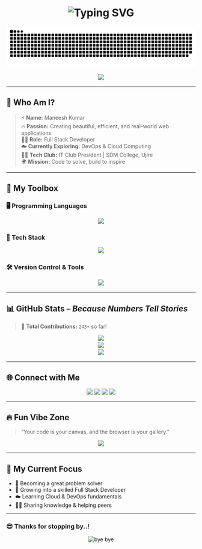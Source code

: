<!-- Profile Header with 3D Vibe -->
<h1 align="center">
  <img src="https://readme-typing-svg.herokuapp.com?font=Fira+Code&size=28&duration=3000&pause=1000&color=00F7FF&center=true&vCenter=true&width=700&lines=Hey+there!+I'm+Maneesh+Kumar;Creative+Full+Stack+Developer;Building+Web+Experiences;Let’s+code+with+passion+🚀" alt="Typing SVG" />
</h1>

<p align="center">
  <img src="https://github.com/Platane/snk/raw/output/github-contribution-grid-snake.svg" alt="Snake animation" />
</p>

<p align="center">
  <img src="https://i.pinimg.com/originals/06/fb/5c/06fb5c6f6b1e4c2c5a44434b18d9c17b.gif" width="250" />
</p>

---

## 🔮 Who Am I?

> ⚡️ **Name:** Maneesh Kumar  
> 🔥 **Passion:** Creating beautiful, efficient, and real-world web applications  
> 🧑‍💻 **Role:** Full Stack Developer  
> ☁️ **Currently Exploring:** DevOps & Cloud Computing  
> 🧑‍🏫 **Tech Club:** IT Club President | SDM College, Ujire  
> 🌍 **Mission:** Code to solve, build to inspire

---

## 🧠 My Toolbox

### 🖥️ Programming Languages
<div align="center">
  <img src="https://skillicons.dev/icons?i=java,javascript,typescript,cs&theme=light" />
</div>

### 🧩 Tech Stack
<div align="center">
  <img src="https://skillicons.dev/icons?i=react,nextjs,nodejs,express,spring,mongodb,mysql&theme=light" />
</div>

### 🛠️ Version Control & Tools
<div align="center">
  <img src="https://skillicons.dev/icons?i=git,github,figma&theme=light" />
</div>

---

## 📊 GitHub Stats – *Because Numbers Tell Stories*

> 🧮 **Total Contributions:** `243+` so far!

<div align="center">
  <img src="https://github-readme-stats.vercel.app/api?username=maneeshkumarr&show_icons=true&theme=tokyonight&hide_title=false&hide_border=true&include_all_commits=true&count_private=true" />
  <br/>
  <img src="https://github-readme-streak-stats.herokuapp.com?user=maneeshkumarr&theme=tokyonight&hide_border=true" />
  <br/>
  <img src="https://github-readme-stats.vercel.app/api/top-langs/?username=maneeshkumarr&layout=compact&theme=tokyonight&hide_border=true" />
</div>

---

## 🌐 Connect with Me

<p align="center">
  <a href="https://twitter.com/manish_kumar28"><img src="https://img.shields.io/badge/Twitter-1DA1F2?style=for-the-badge&logo=twitter&logoColor=white"/></a>
  <a href="https://linkedin.com/in/maneesh-kumar"><img src="https://img.shields.io/badge/LinkedIn-blue?style=for-the-badge&logo=linkedin&logoColor=white"/></a>
  <a href="https://instagram.com/manish_vokkaliga"><img src="https://img.shields.io/badge/Instagram-D6336C?style=for-the-badge&logo=instagram&logoColor=white"/></a>
  <a href="https://leetcode.com/maneeshkumar28/"><img src="https://img.shields.io/badge/LeetCode-FFA116?style=for-the-badge&logo=leetcode&logoColor=white"/></a>
</p>

---

## 🔥 Fun Vibe Zone

> “Your code is your canvas, and the browser is your gallery.”

<p align="center">
  <img src="https://media.giphy.com/media/bGgsc5mWoryfgKBx1u/giphy.gif" width="250" />
</p>

---

## 🎯 My Current Focus

- 🧩 Becoming a great problem solver  
- 🧱 Growing into a skilled Full Stack Developer  
- ☁️ Learning Cloud & DevOps fundamentals  
- 👨‍🏫 Sharing knowledge & helping peers

---

### 😎 Thanks for stopping by..!
<div align="center">
  <img src="https://readme-typing-svg.demolab.com?font=Fira+Code&size=18&pause=1000&color=F7FF00&center=true&width=450&lines=Let's+Build+Something+Great+Together!" alt="bye bye" />
</div>
